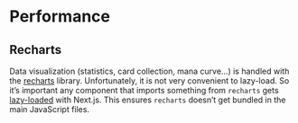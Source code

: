 # Performance

## Recharts

Data visualization (statistics, card collection, mana curve…) is handled with the [recharts](https://recharts.org/en-US/) library. Unfortunately, it is not very convenient to lazy-load. So it’s important any component that imports something from `recharts` gets [lazy-loaded](https://nextjs.org/docs/advanced-features/dynamic-import) with Next.js. This ensures `recharts` doesn’t get bundled in the main JavaScript files.
